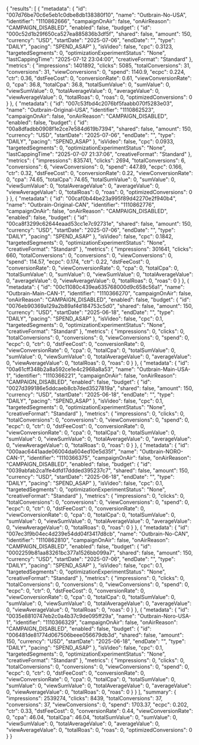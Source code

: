 {
    "results": [
        {
            "metadata": {
                "id": "007d76be70c6e5eb1c0dbe8db138380f10",
                "name": "Outbrain-No-USA",
                "identifier": "1110862666",
                "campaignOnAir": false,
                "onAirReason": "CAMPAIGN_DISABLED",
                "enabled": false,
                "budget": {
                    "id": "000c52d1b29f650ca527ea885836b3df5f",
                    "shared": false,
                    "amount": 150,
                    "currency": "USD",
                    "startDate": "2025-07-06",
                    "endDate": "",
                    "type": "DAILY",
                    "pacing": "SPEND_ASAP"
                },
                "isVideo": false,
                "cpc": 0.3123,
                "targetedSegments": 0,
                "optimizationExperimentStatus": "None",
                "lastCappingTime": "2025-07-12 23:04:00",
                "creativeFormat": "Standard"
            },
            "metrics": {
                "impressions": 1401892,
                "clicks": 5085,
                "totalConversions": 31,
                "conversions": 31,
                "viewConversions": 0,
                "spend": 1140.9,
                "ecpc": 0.224,
                "ctr": 0.36,
                "dstFeeCost": 0,
                "conversionRate": 0.61,
                "viewConversionRate": 0,
                "cpa": 36.8,
                "totalCpa": 36.8,
                "totalSumValue": 0,
                "sumValue": 0,
                "viewSumValue": 0,
                "totalAverageValue": 0,
                "averageValue": 0,
                "viewAverageValue": 0,
                "totalRoas": 0,
                "roas": 0,
                "optimizedConversions": 0
            }
        },
        {
            "metadata": {
                "id": "007c53fbd4c2076bf5faabb070f5283e03",
                "name": "Outbrain-Original-USA",
                "identifier": "1110862523",
                "campaignOnAir": false,
                "onAirReason": "CAMPAIGN_DISABLED",
                "enabled": false,
                "budget": {
                    "id": "00a8dfadbb0908f1e2ce7e584d619b7394",
                    "shared": false,
                    "amount": 150,
                    "currency": "USD",
                    "startDate": "2025-07-06",
                    "endDate": "",
                    "type": "DAILY",
                    "pacing": "SPEND_ASAP"
                },
                "isVideo": false,
                "cpc": 0.0933,
                "targetedSegments": 0,
                "optimizationExperimentStatus": "None",
                "lastCappingTime": "2025-07-07 21:37:06",
                "creativeFormat": "Standard"
            },
            "metrics": {
                "impressions": 835741,
                "clicks": 2694,
                "totalConversions": 6,
                "conversions": 6,
                "viewConversions": 0,
                "spend": 447.89,
                "ecpc": 0.166,
                "ctr": 0.32,
                "dstFeeCost": 0,
                "conversionRate": 0.22,
                "viewConversionRate": 0,
                "cpa": 74.65,
                "totalCpa": 74.65,
                "totalSumValue": 0,
                "sumValue": 0,
                "viewSumValue": 0,
                "totalAverageValue": 0,
                "averageValue": 0,
                "viewAverageValue": 0,
                "totalRoas": 0,
                "roas": 0,
                "optimizedConversions": 0
            }
        },
        {
            "metadata": {
                "id": "00caf0b44be23a995f89d42270e2f940b4",
                "name": "Outbrain-Original-CAN",
                "identifier": "1110862776",
                "campaignOnAir": false,
                "onAirReason": "CAMPAIGN_DISABLED",
                "enabled": false,
                "budget": {
                    "id": "00ca8f3299c62644eaad53cc1e7c92731e",
                    "shared": false,
                    "amount": 150,
                    "currency": "USD",
                    "startDate": "2025-07-06",
                    "endDate": "",
                    "type": "DAILY",
                    "pacing": "SPEND_ASAP"
                },
                "isVideo": false,
                "cpc": 0.1842,
                "targetedSegments": 0,
                "optimizationExperimentStatus": "None",
                "creativeFormat": "Standard"
            },
            "metrics": {
                "impressions": 301641,
                "clicks": 660,
                "totalConversions": 0,
                "conversions": 0,
                "viewConversions": 0,
                "spend": 114.57,
                "ecpc": 0.174,
                "ctr": 0.22,
                "dstFeeCost": 0,
                "conversionRate": 0,
                "viewConversionRate": 0,
                "cpa": 0,
                "totalCpa": 0,
                "totalSumValue": 0,
                "sumValue": 0,
                "viewSumValue": 0,
                "totalAverageValue": 0,
                "averageValue": 0,
                "viewAverageValue": 0,
                "totalRoas": 0,
                "roas": 0
            }
        },
        {
            "metadata": {
                "id": "00c11080c439ea635768000d9c658c56a1",
                "name": "Outbrain-Main-CAN-1",
                "identifier": "1110366270",
                "campaignOnAir": false,
                "onAirReason": "CAMPAIGN_DISABLED",
                "enabled": false,
                "budget": {
                    "id": "0076eb90369a129a2b89af4d184753c5d0",
                    "shared": false,
                    "amount": 150,
                    "currency": "USD",
                    "startDate": "2025-06-18",
                    "endDate": "",
                    "type": "DAILY",
                    "pacing": "SPEND_ASAP"
                },
                "isVideo": false,
                "cpc": 0.1,
                "targetedSegments": 0,
                "optimizationExperimentStatus": "None",
                "creativeFormat": "Standard"
            },
            "metrics": {
                "impressions": 0,
                "clicks": 0,
                "totalConversions": 0,
                "conversions": 0,
                "viewConversions": 0,
                "spend": 0,
                "ecpc": 0,
                "ctr": 0,
                "dstFeeCost": 0,
                "conversionRate": 0,
                "viewConversionRate": 0,
                "cpa": 0,
                "totalCpa": 0,
                "totalSumValue": 0,
                "sumValue": 0,
                "viewSumValue": 0,
                "totalAverageValue": 0,
                "averageValue": 0,
                "viewAverageValue": 0,
                "totalRoas": 0,
                "roas": 0
            }
        },
        {
            "metadata": {
                "id": "00a61cff348b2a8a592ce1e4c2968a8a53",
                "name": "Outbrain-Main-USA-1",
                "identifier": "1110366221",
                "campaignOnAir": false,
                "onAirReason": "CAMPAIGN_DISABLED",
                "enabled": false,
                "budget": {
                    "id": "0027d399186e5ddcaeb8cb7ded3527819a",
                    "shared": false,
                    "amount": 150,
                    "currency": "USD",
                    "startDate": "2025-06-18",
                    "endDate": "",
                    "type": "DAILY",
                    "pacing": "SPEND_ASAP"
                },
                "isVideo": false,
                "cpc": 0.1,
                "targetedSegments": 0,
                "optimizationExperimentStatus": "None",
                "creativeFormat": "Standard"
            },
            "metrics": {
                "impressions": 0,
                "clicks": 0,
                "totalConversions": 0,
                "conversions": 0,
                "viewConversions": 0,
                "spend": 0,
                "ecpc": 0,
                "ctr": 0,
                "dstFeeCost": 0,
                "conversionRate": 0,
                "viewConversionRate": 0,
                "cpa": 0,
                "totalCpa": 0,
                "totalSumValue": 0,
                "sumValue": 0,
                "viewSumValue": 0,
                "totalAverageValue": 0,
                "averageValue": 0,
                "viewAverageValue": 0,
                "totalRoas": 0,
                "roas": 0
            }
        },
        {
            "metadata": {
                "id": "000aac6441aade06004da604ed10e5d35f",
                "name": "Outbrain-NORO-CAN-1",
                "identifier": "1110366375",
                "campaignOnAir": false,
                "onAirReason": "CAMPAIGN_DISABLED",
                "enabled": false,
                "budget": {
                    "id": "0039abfab2ca1fe4dfd17ddded395237c7",
                    "shared": false,
                    "amount": 150,
                    "currency": "USD",
                    "startDate": "2025-06-18",
                    "endDate": "",
                    "type": "DAILY",
                    "pacing": "SPEND_ASAP"
                },
                "isVideo": false,
                "cpc": 0.1,
                "targetedSegments": 0,
                "optimizationExperimentStatus": "None",
                "creativeFormat": "Standard"
            },
            "metrics": {
                "impressions": 0,
                "clicks": 0,
                "totalConversions": 0,
                "conversions": 0,
                "viewConversions": 0,
                "spend": 0,
                "ecpc": 0,
                "ctr": 0,
                "dstFeeCost": 0,
                "conversionRate": 0,
                "viewConversionRate": 0,
                "cpa": 0,
                "totalCpa": 0,
                "totalSumValue": 0,
                "sumValue": 0,
                "viewSumValue": 0,
                "totalAverageValue": 0,
                "averageValue": 0,
                "viewAverageValue": 0,
                "totalRoas": 0,
                "roas": 0
            }
        },
        {
            "metadata": {
                "id": "007ec3f9b04ec4d239e54dd04f3417d8cb",
                "name": "Outbrain-No-CAN",
                "identifier": "1110862810",
                "campaignOnAir": false,
                "onAirReason": "CAMPAIGN_DISABLED",
                "enabled": false,
                "budget": {
                    "id": "0002259b81aa83261bc377a1526bb099a7",
                    "shared": false,
                    "amount": 150,
                    "currency": "USD",
                    "startDate": "2025-07-06",
                    "endDate": "",
                    "type": "DAILY",
                    "pacing": "SPEND_ASAP"
                },
                "isVideo": false,
                "cpc": 0.1,
                "targetedSegments": 0,
                "optimizationExperimentStatus": "None",
                "creativeFormat": "Standard"
            },
            "metrics": {
                "impressions": 0,
                "clicks": 0,
                "totalConversions": 0,
                "conversions": 0,
                "viewConversions": 0,
                "spend": 0,
                "ecpc": 0,
                "ctr": 0,
                "dstFeeCost": 0,
                "conversionRate": 0,
                "viewConversionRate": 0,
                "cpa": 0,
                "totalCpa": 0,
                "totalSumValue": 0,
                "sumValue": 0,
                "viewSumValue": 0,
                "totalAverageValue": 0,
                "averageValue": 0,
                "viewAverageValue": 0,
                "totalRoas": 0,
                "roas": 0
            }
        },
        {
            "metadata": {
                "id": "0035e8810747eb2c0a4b37c9de095ff29a",
                "name": "Outbrain-Noro-USA-1",
                "identifier": "1110366329",
                "campaignOnAir": false,
                "onAirReason": "CAMPAIGN_DISABLED",
                "enabled": false,
                "budget": {
                    "id": "006481de81774d067506beee056679db3d",
                    "shared": false,
                    "amount": 150,
                    "currency": "USD",
                    "startDate": "2025-06-18",
                    "endDate": "",
                    "type": "DAILY",
                    "pacing": "SPEND_ASAP"
                },
                "isVideo": false,
                "cpc": 0.1,
                "targetedSegments": 0,
                "optimizationExperimentStatus": "None",
                "creativeFormat": "Standard"
            },
            "metrics": {
                "impressions": 0,
                "clicks": 0,
                "totalConversions": 0,
                "conversions": 0,
                "viewConversions": 0,
                "spend": 0,
                "ecpc": 0,
                "ctr": 0,
                "dstFeeCost": 0,
                "conversionRate": 0,
                "viewConversionRate": 0,
                "cpa": 0,
                "totalCpa": 0,
                "totalSumValue": 0,
                "sumValue": 0,
                "viewSumValue": 0,
                "totalAverageValue": 0,
                "averageValue": 0,
                "viewAverageValue": 0,
                "totalRoas": 0,
                "roas": 0
            }
        }
    ],
    "summary": {
        "impressions": 2539274,
        "clicks": 8439,
        "totalConversions": 37,
        "conversions": 37,
        "viewConversions": 0,
        "spend": 1703.37,
        "ecpc": 0.202,
        "ctr": 0.33,
        "dstFeeCost": 0,
        "conversionRate": 0.44,
        "viewConversionRate": 0,
        "cpa": 46.04,
        "totalCpa": 46.04,
        "totalSumValue": 0,
        "sumValue": 0,
        "viewSumValue": 0,
        "totalAverageValue": 0,
        "averageValue": 0,
        "viewAverageValue": 0,
        "totalRoas": 0,
        "roas": 0,
        "optimizedConversions": 0
    }
}